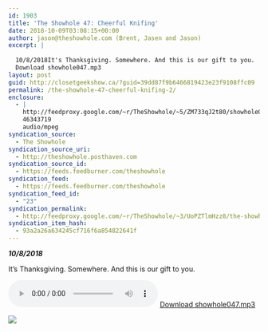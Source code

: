```yaml
---
id: 1903
title: 'The Showhole 47: Cheerful Knifing'
date: 2018-10-09T03:08:15+00:00
author: jason@theshowhole.com (Brent, Jasen and Jason)
excerpt: |
  
  10/8/2018It's Thanksgiving. Somewhere. And this is our gift to you.
  Download showhole047.mp3
layout: post
guid: http://closetgeekshow.ca/?guid=39dd87f9b6466819423e23f9108ffc09
permalink: /the-showhole-47-cheerful-knifing-2/
enclosure:
  - |
    http://feedproxy.google.com/~r/TheShowhole/~5/ZM733qJ2t80/showhole047.mp3
    46343719
    audio/mpeg
syndication_source:
  - The Showhole
syndication_source_uri:
  - http://theshowhole.posthaven.com
syndication_source_id:
  - https://feeds.feedburner.com/theshowhole
syndication_feed:
  - https://feeds.feedburner.com/theshowhole
syndication_feed_id:
  - "23"
syndication_permalink:
  - http://feedproxy.google.com/~r/TheShowhole/~3/UoPZTlmHzz8/the-showhole-47-cheerful-knifing
syndication_item_hash:
  - 93a2a26a634245cf716f6a854822641f
---
```

<div class="posthaven-post-body">
  <p>
    <b><i>10/8/2018</i></b>
  </p>
  
  <p>
    It&#8217;s Thanksgiving. Somewhere. And this is our gift to you.
  </p>
  
  <p>
    <div class="posthaven-file posthaven-file-audio posthaven-file-state-processed" id="posthaven_audio_2148147" >
      <audio controls src="https://phaven-prod.s3.amazonaws.com/files/audio_part/asset/2148147/1wAZZ57LDf5P2gXUwBd6ZK84nrY/showhole047.mp3" type="audio/mpeg"></audio> <a class="posthaven-file-download" download href="https://phaven-prod.s3.amazonaws.com/files/audio_part/asset/2148147/1wAZZ57LDf5P2gXUwBd6ZK84nrY/showhole047.mp3">Download showhole047.mp3</a>
    </div>
  </p>
  
  <div class="posthaven-gallery" id="posthaven_gallery[1344358]">
    <p class="posthaven-file posthaven-file-image posthaven-file-state-processed">
      <img class="posthaven-gallery-image" src="https://phaven-prod.s3.amazonaws.com/files/image_part/asset/2148148/l767f4bE53FVheocYjSVAxsJ2Is/medium_showhole47image.jpg" data-posthaven-state='processed'
data-medium-src='https://phaven-prod.s3.amazonaws.com/files/image_part/asset/2148148/l767f4bE53FVheocYjSVAxsJ2Is/medium_showhole47image.jpg'
data-medium-width='800'
data-medium-height='419'
data-large-src='https://phaven-prod.s3.amazonaws.com/files/image_part/asset/2148148/l767f4bE53FVheocYjSVAxsJ2Is/large_showhole47image.jpg'
data-large-width='1200'
data-large-height='628'
data-thumb-src='https://phaven-prod.s3.amazonaws.com/files/image_part/asset/2148148/l767f4bE53FVheocYjSVAxsJ2Is/thumb_showhole47image.jpg'
data-thumb-width='200'
data-thumb-height='200'
data-xlarge-src='https://phaven-prod.s3.amazonaws.com/files/image_part/asset/2148148/l767f4bE53FVheocYjSVAxsJ2Is/xlarge_showhole47image.jpg'
data-xlarge-width='1200'
data-xlarge-height='628'
data-orig-src='https://phaven-prod.s3.amazonaws.com/files/image_part/asset/2148148/l767f4bE53FVheocYjSVAxsJ2Is/showhole47image.jpg'
data-orig-width='1200'
data-orig-height='628'
data-posthaven-id='2148148' />
    </p></p>
  </div></p>
</div>